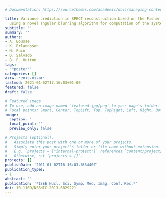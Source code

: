 ```yaml
---
# Documentation: https://sourcethemes.com/academic/docs/managing-content/

title: Variance prediction in SPECT reconstruction based on the Fisher information
  using a novel angular blurring algorithm for computation of the system matrix
subtitle: ''
summary: ''
authors:
- A. Bousse
- K. Erlandsson
- N. Fuin
- D. Salvado
- B. F. Hutton
tags:
- '"poster"'
categories: []
date: '2013-01-01'
lastmod: 2021-01-02T17:16:03+01:00
featured: false
draft: false

# Featured image
# To use, add an image named `featured.jpg/png` to your page's folder.
# Focal points: Smart, Center, TopLeft, Top, TopRight, Left, Right, BottomLeft, Bottom, BottomRight.
image:
  caption: ''
  focal_point: ''
  preview_only: false

# Projects (optional).
#   Associate this post with one or more of your projects.
#   Simply enter your project's folder or file name without extension.
#   E.g. `projects = ["internal-project"]` references `content/project/deep-learning/index.md`.
#   Otherwise, set `projects = []`.
projects: []
publishDate: '2021-01-02T16:16:03.653440Z'
publication_types:
- 1
abstract: ''
publication: '*IEEE Nucl. Sci. Symp. Med. Imag. Conf. Rec.*'
doi: 10.1109/NSSMIC.2013.6829221
---
```

